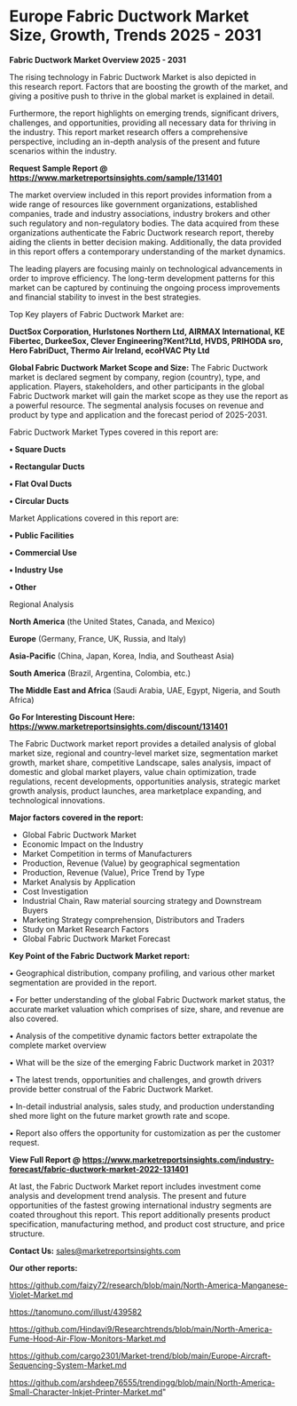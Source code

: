  # Europe Fabric Ductwork Market Size, Growth, Trends 2025 - 2031

<Strong> Fabric Ductwork Market Overview 2025 - 2031</strong>

The rising technology in Fabric Ductwork Market is also depicted in this research report. Factors that are boosting the growth of the market, and giving a positive push to thrive in the global market is explained in detail.

Furthermore, the report highlights on emerging trends, significant drivers, challenges, and opportunities, providing all necessary data for thriving in the industry. This report market research offers a comprehensive perspective, including an in-depth analysis of the present and future scenarios within the industry.

<strong>Request Sample Report @ <a href=https://www.marketreportsinsights.com/sample/131401>https://www.marketreportsinsights.com/sample/131401</a></strong>

The market overview included in this report provides information from a wide range of resources like government organizations, established companies, trade and industry associations, industry brokers and other such regulatory and non-regulatory bodies. The data acquired from these organizations authenticate the Fabric Ductwork research report, thereby aiding the clients in better decision making. Additionally, the data provided in this report offers a contemporary understanding of the market dynamics.

The leading players are focusing mainly on technological advancements in order to improve efficiency. The long-term development patterns for this market can be captured by continuing the ongoing process improvements and financial stability to invest in the best strategies.

Top Key players of Fabric Ductwork Market are:

<strong>DuctSox Corporation, Hurlstones Northern Ltd, AIRMAX International, KE Fibertec, DurkeeSox, Clever Engineering?Kent?Ltd, HVDS, PRIHODA sro, Hero FabriDuct, Thermo Air Ireland, ecoHVAC Pty Ltd</strong>

<strong><b>Global Fabric Ductwork Market Scope and Size:</b></strong>
The Fabric Ductwork market is declared segment by company, region (country), type, and application. Players, stakeholders, and other participants in the global Fabric Ductwork market will gain the market scope as they use the report as a powerful resource. The segmental analysis focuses on revenue and product by type and application and the forecast period of 2025-2031.

Fabric Ductwork Market Types covered in this report are:

<strong>• Square Ducts

• Rectangular Ducts

• Flat Oval Ducts

• Circular Ducts</strong>

Market Applications covered in this report are:

<strong>• Public Facilities

• Commercial Use

• Industry Use

• Other</strong> 

Regional Analysis

<strong>North America</strong> (the United States, Canada, and Mexico)

<strong>Europe</strong> (Germany, France, UK, Russia, and Italy)

<strong>Asia-Pacific</strong> (China, Japan, Korea, India, and Southeast Asia)

<strong>South America</strong> (Brazil, Argentina, Colombia, etc.)

<strong>The Middle East and Africa</strong> (Saudi Arabia, UAE, Egypt, Nigeria, and South Africa)

<strong>Go For Interesting Discount Here: <a href=https://www.marketreportsinsights.com/discount/131401>https://www.marketreportsinsights.com/discount/131401</a></strong>

The Fabric Ductwork market report provides a detailed analysis of global market size, regional and country-level market size, segmentation market growth, market share, competitive Landscape, sales analysis, impact of domestic and global market players, value chain optimization, trade regulations, recent developments, opportunities analysis, strategic market growth analysis, product launches, area marketplace expanding, and technological innovations.

<strong><b>Major factors covered in the report:</b></strong>
<ul>
  <li>Global Fabric Ductwork Market </li>
  <li>Economic Impact on the Industry</li>
  <li>Market Competition in terms of Manufacturers</li>
  <li>Production, Revenue (Value) by geographical segmentation</li>
  <li>Production, Revenue (Value), Price Trend by Type</li>
  <li>Market Analysis by Application</li>
  <li>Cost Investigation</li>
  <li>Industrial Chain, Raw material sourcing strategy and Downstream Buyers</li>
  <li>Marketing Strategy comprehension, Distributors and Traders</li>
  <li>Study on Market Research Factors</li>
  <li>Global Fabric Ductwork Market Forecast</li>
</ul>

<strong><b>Key Point of the Fabric Ductwork Market report:</b></strong>

• Geographical distribution, company profiling, and various other market segmentation are provided in the report.

• For better understanding of the global Fabric Ductwork market status, the accurate market valuation which comprises of size, share, and revenue are also covered.

• Analysis of the competitive dynamic factors better extrapolate the complete market overview

• What will be the size of the emerging Fabric Ductwork market in 2031?

• The latest trends, opportunities and challenges, and growth drivers provide better construal of the Fabric Ductwork Market.

• In-detail industrial analysis, sales study, and production understanding shed more light on the future market growth rate and scope.

• Report also offers the opportunity for customization as per the customer request.

<strong><b>View Full Report @ <a href=https://www.marketreportsinsights.com/industry-forecast/fabric-ductwork-market-2022-131401>https://www.marketreportsinsights.com/industry-forecast/fabric-ductwork-market-2022-131401</a></b></strong>


At last, the Fabric Ductwork Market report includes investment come analysis and development trend analysis. The present and future opportunities of the fastest growing international industry segments are coated throughout this report. This report additionally presents product specification, manufacturing method, and product cost structure, and price structure.

<strong>Contact Us:</strong>
sales@marketreportsinsights.com

<strong>Our other reports:</strong>

<a href=https://github.com/faizy72/research/blob/main/North-America-Manganese-Violet-Market.md>https://github.com/faizy72/research/blob/main/North-America-Manganese-Violet-Market.md</a>

<a href=https://tanomuno.com/illust/439582>https://tanomuno.com/illust/439582</a>

<a href=https://github.com/Hindavi9/Researchtrends/blob/main/North-America-Fume-Hood-Air-Flow-Monitors-Market.md>https://github.com/Hindavi9/Researchtrends/blob/main/North-America-Fume-Hood-Air-Flow-Monitors-Market.md</a>

<a href=https://github.com/cargo2301/Market-trend/blob/main/Europe-Aircraft-Sequencing-System-Market.md>https://github.com/cargo2301/Market-trend/blob/main/Europe-Aircraft-Sequencing-System-Market.md</a>

<a href=https://github.com/arshdeep76555/trendingg/blob/main/North-America-Small-Character-Inkjet-Printer-Market.md>https://github.com/arshdeep76555/trendingg/blob/main/North-America-Small-Character-Inkjet-Printer-Market.md</a>"
